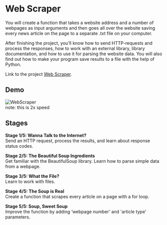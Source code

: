 # Web Scraper
You will create a function that takes a website address and a number of webpages as input arguments and 
then goes all over the website saving every news article on the page to a separate .txt file on your computer.

After finishing the project, you’ll know how to send HTTP-requests and process the responses, 
how to work with an external library, library documentation, and how to use it for parsing the website data. 
You will also find out how to make your program save results to a file with the help of Python.

Link to the project [Web Scraper](https://hyperskill.org/projects/145).

## Demo
![WebScraper](https://user-images.githubusercontent.com/63540951/130343724-4a44c592-9c99-45fa-8bdf-5316973ea63a.gif)\
note: this is 2x speed

## Stages
**Stage 1/5: Wanna Talk to the Internet?**\
Send an HTTP request, process the results, and learn about response status codes.

**Stage 2/5: The Beautiful Soup Ingredients**\
Get familiar with the BeautifulSoup library. Learn how to parse simple data from a webpage.

**Stage 3/5: What the File?**\
Learn to work with files.

**Stage 4/5: The Soup is Real**\
Create a function that scrapes every article on a page with a for loop.

**Stage 5/5: Soup, Sweet Soup**\
Improve the function by adding ‘webpage number’ and 'article type' parameters.
